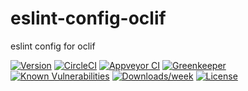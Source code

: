 eslint-config-oclif
====================

eslint config for oclif

[![Version](https://img.shields.io/npm/v/eslint-config-oclif.svg)](https://npmjs.org/package/eslint-config-oclif)
[![CircleCI](https://circleci.com/gh/oclif/eslint-config-oclif/tree/master.svg?style=svg)](https://circleci.com/gh/oclif/eslint-config-oclif/tree/master)
[![Appveyor CI](https://ci.appveyor.com/api/projects/status/github/oclif/eslint-config-oclif?branch=master&svg=true)](https://ci.appveyor.com/project/heroku/eslint-config-oclif/branch/master)
[![Greenkeeper](https://badges.greenkeeper.io/oclif/eslint-config-oclif.svg)](https://greenkeeper.io/)
[![Known Vulnerabilities](https://snyk.io/test/npm/eslint-config-oclif/badge.svg)](https://snyk.io/test/npm/eslint-config-oclif)
[![Downloads/week](https://img.shields.io/npm/dw/eslint-config-oclif.svg)](https://npmjs.org/package/eslint-config-oclif)
[![License](https://img.shields.io/npm/l/eslint-config-oclif.svg)](https://github.com/oclif/eslint-config-oclif/blob/master/package.json)

